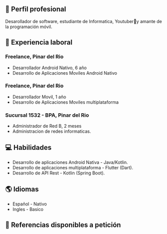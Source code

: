 ## 💼 Perfil profesional
Desarollador de software, estudiante de Informatica, Youtuber🎥y amante de la programación móvil.

## 💼 Experiencia laboral

### Freelance, Pinar del Rio
- Desarrollador Android Nativo, 6 año
- Desarrollo de Aplicaciones Moviles Android Nativo

### Freelance, Pinar del Rio
- Desarrollador Movil, 1 año
- Desarrollo de Aplicaciones Moviles multiplataforma

### Sucursal 1532 - BPA, Pinar del Rio
- Administrador de Red B, 2 meses
- Administracion de redes informaticas.

## 💻 Habilidades

- Desarrollo de aplicaciones Android Nativa - Java/Kotlin.
- Desarrollo de aplicaciones multiplataforma - Flutter (Dart).
- Desarrollo de API Rest - Kotlin (Spring Boot).

## 🌎 Idiomas

- Español - Nativo
- Ingles - Basico

## 🔗 Referencias disponibles a petición
